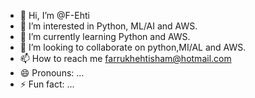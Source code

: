 - 👋 Hi, I’m @F-Ehti
- 👀 I’m interested in Python, ML/AI and AWS.
- 🌱 I’m currently learning Python and AWS.
- 💞️ I’m looking to collaborate on python,MI/AL and AWS.
- 📫 How to reach me farrukhehtisham@hotmail.com
- 😄 Pronouns: ...
- ⚡ Fun fact: ...

<!---
F-Ehti/F-Ehti is a ✨ special ✨ repository because its `README.md` (this file) appears on your GitHub profile.
You can click the Preview link to take a look at your changes.
--->
